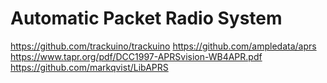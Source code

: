 # Automatic Packet Radio System

https://github.com/trackuino/trackuino
https://github.com/ampledata/aprs
https://www.tapr.org/pdf/DCC1997-APRSvision-WB4APR.pdf
https://github.com/markqvist/LibAPRS
